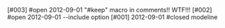 [#003] #open 2012-09-01 "#keep" macro in comments!! WTF!!!
[#002] #open 2012-09-01 --include option
[#001] 2012-09-01 #closed modeline
